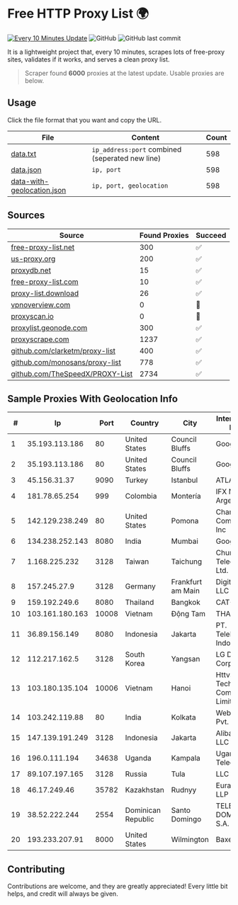 
# Free HTTP Proxy List 🌍

[![Every 10 Minutes Update](https://github.com/mertguvencli/http-proxy-list/actions/workflows/main.yml/badge.svg?branch=main)](https://github.com/mertguvencli/http-proxy-list/actions/workflows/main.yml)
![GitHub](https://img.shields.io/github/license/mertguvencli/http-proxy-list)
![GitHub last commit](https://img.shields.io/github/last-commit/mertguvencli/http-proxy-list)

It is a lightweight project that, every 10 minutes, scrapes lots of free-proxy sites, validates if it works, and serves a clean proxy list.


> Scraper found **6000** proxies at the latest update. Usable proxies are below.

## Usage

Click the file format that you want and copy the URL.


|File|Content|Count|
|----|-------|-----|
|[data.txt](https://raw.githubusercontent.com/mertguvencli/http-proxy-list/main/proxy-list/data.txt)|`ip_address:port` combined (seperated new line)|598|
|[data.json](https://raw.githubusercontent.com/mertguvencli/http-proxy-list/main/proxy-list/data.json)|`ip, port`|598|
|[data-with-geolocation.json](https://raw.githubusercontent.com/mertguvencli/http-proxy-list/main/proxy-list/data-with-geolocation.json)|`ip, port, geolocation`|598|

## Sources

|Source|Found Proxies|Succeed|
|------|-------------|-------|
|[free-proxy-list.net](https://free-proxy-list.net)|300|✅|
|[us-proxy.org](https://www.us-proxy.org)|200|✅|
|[proxydb.net](http://proxydb.net)|15|✅|
|[free-proxy-list.com](https://free-proxy-list.com/?page=&port=&type%5B%5D=http&type%5B%5D=https&up_time=0&search=Search)|10|✅|
|[proxy-list.download](https://www.proxy-list.download/HTTP)|26|✅|
|[vpnoverview.com](https://vpnoverview.com/privacy/anonymous-browsing/free-proxy-servers)|0|🚫|
|[proxyscan.io](https://www.proxyscan.io)|0|🚫|
|[proxylist.geonode.com](https://proxylist.geonode.com/api/proxy-list?limit=300&page=1&sort_by=lastChecked&sort_type=desc&protocols=http,https)|300|✅|
|[proxyscrape.com](https://api.proxyscrape.com/v2/?request=displayproxies&protocol=http&timeout=10000&country=all&ssl=all&anonymity=all)|1237|✅|
|[github.com/clarketm/proxy-list](https://raw.githubusercontent.com/clarketm/proxy-list/master/proxy-list-raw.txt)|400|✅|
|[github.com/monosans/proxy-list](https://raw.githubusercontent.com/monosans/proxy-list/main/proxies/http.txt)|778|✅|
|[github.com/TheSpeedX/PROXY-List](https://raw.githubusercontent.com/TheSpeedX/PROXY-List/master/http.txt)|2734|✅|


## Sample Proxies With Geolocation Info

|#|Ip|Port|Country|City|Internet Service Provider|
|-|--|----|-------|----|-------------------------|
|1|35.193.113.186|80|United States|Council Bluffs|Google LLC|
|2|35.193.113.186|80|United States|Council Bluffs|Google LLC|
|3|45.156.31.37|9090|Turkey|Istanbul|ATLANTIS|
|4|181.78.65.254|999|Colombia|Montería|IFX Networks Argentina S.R.L|
|5|142.129.238.249|80|United States|Pomona|Charter Communications Inc|
|6|134.238.252.143|8080|India|Mumbai|Google LLC|
|7|1.168.225.232|3128|Taiwan|Taichung|Chunghwa Telecom Co., Ltd.|
|8|157.245.27.9|3128|Germany|Frankfurt am Main|DigitalOcean, LLC|
|9|159.192.249.6|8080|Thailand|Bangkok|CAT-BB|
|10|103.161.180.163|10008|Vietnam|Động Tam|THAIAN|
|11|36.89.156.149|8080|Indonesia|Jakarta|PT. Telekomunikasi Indonesia|
|12|112.217.162.5|3128|South Korea|Yangsan|LG DACOM Corporation|
|13|103.180.135.104|10006|Vietnam|Hanoi|Httvserver Technology Company Limited|
|14|103.242.119.88|80|India|Kolkata|Web Werks India Pvt. Ltd.|
|15|147.139.191.249|3128|Indonesia|Jakarta|Alibaba.com LLC|
|16|196.0.111.194|34638|Uganda|Kampala|Uganda Telecom Ltd|
|17|89.107.197.165|3128|Russia|Tula|LLC TK Altair|
|18|46.17.249.46|35782|Kazakhstan|Rudnyy|Eurasia-Star LLP|
|19|38.52.222.244|2554|Dominican Republic|Santo Domingo|TELECABLE DOMINICANO, S.A.|
|20|193.233.207.91|8000|United States|Wilmington|Baxet Group Inc.|



## Contributing

Contributions are welcome, and they are greatly appreciated! Every
little bit helps, and credit will always be given.

